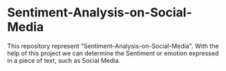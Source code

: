 # Sentiment-Analysis-on-Social-Media
This repository represent "Sentiment-Analysis-on-Social-Media".
With the help of this project we can determine the Sentiment or emotion expressed in a piece of text, such as Social Media.
